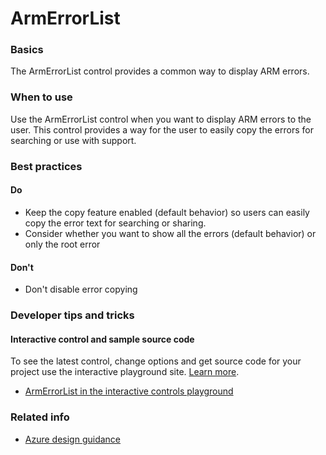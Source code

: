 ﻿# ArmErrorList

 
<a name="basics"></a>
### Basics
The ArmErrorList control provides a common way to display ARM errors.


<!-- TODO get an IMAGE to embed here -->

<!-- TODO get an SAMPLE CODE to embed here -->

 
<a name="when-to-use"></a>
### When to use
Use the ArmErrorList control when you want to display ARM errors to the user.  This control provides a way for the user to easily copy the errors for searching or use with support. 


 
<a name="best-practices"></a>
### Best practices

<a name="best-practices-do"></a>
#### Do

* Keep the copy feature enabled (default behavior) so users can easily copy the error text for searching or sharing.
* Consider whether you want to show all the errors (default behavior) or only the root error

<a name="best-practices-don-t"></a>
#### Don&#39;t

* Don't disable error copying



 
<a name="developer-tips-and-tricks"></a>
### Developer tips and tricks



<a name="developer-tips-and-tricks-interactive-control-and-sample-source-code"></a>
#### Interactive control and sample source code
To see the latest control, change options and get source code for your project use the interactive playground site.  [Learn more](./top-extensions-controls-playground.md).

*  <a href="https://ms.portal.azure.com/?Microsoft_Azure_Playground=true#blade/Microsoft_Azure_Playground/ControlsIndexBlade/ArmErrorList_create_Playground" target="_blank">ArmErrorList in the interactive controls playground</a>

 


 
<a name="related-info"></a>
### Related info

<!-- TODO need link to Figma -->

* [Azure design guidance](http://aka.ms/portalfx/design)


